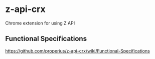 z-api-crx
=========

Chrome extension for using Z API

## Functional Specifications

https://github.com/properius/z-api-crx/wiki/Functional-Specifications
